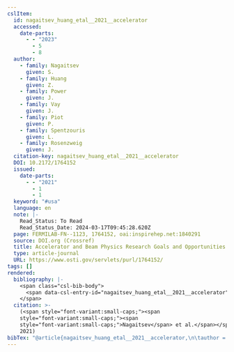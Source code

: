 ```yaml
---
cslItem:
  id: nagaitsev_huang_etal__2021__accelerator
  accessed:
    date-parts:
      - - "2023"
        - 5
        - 8
  author:
    - family: Nagaitsev
      given: S.
    - family: Huang
      given: Z.
    - family: Power
      given: J.
    - family: Vay
      given: J.
    - family: Piot
      given: P.
    - family: Spentzouris
      given: L.
    - family: Rosenzweig
      given: J.
  citation-key: nagaitsev_huang_etal__2021__accelerator
  DOI: 10.2172/1764152
  issued:
    date-parts:
      - - "2021"
        - 1
        - 1
  keyword: "#usa"
  language: en
  note: |-
    Read_Status: To Read
    Read_Status_Date: 2024-03-17T09:45:28.620Z
  page: FERMILAB-FN--1123, 1764152, oai:inspirehep.net:1840291
  source: DOI.org (Crossref)
  title: Accelerator and Beam Physics Research Goals and Opportunities
  type: article-journal
  URL: https://www.osti.gov/servlets/purl/1764152/
tags: []
rendered:
  bibliography: |-
    <span class="csl-bib-body">
      <span data-csl-entry-id="nagaitsev_huang_etal__2021__accelerator" class="csl-entry"><span class='author-bib'>Nagaitsev, Huang, Z., Power, J., et al.</span>. <span class='date-bib'>(2021)</span>. <span class='title'><b><i>Accelerator and Beam Physics Research Goals and Opportunities</i></b></span>. FERMILAB-FN--1123, 1764152, oai:inspirehep.net:1840291. <span class='URL'><a href='https://doi.org/10.2172/1764152'>LINK</a></span></span>
    </span>
  citation: >-
    (<span style="font-variant:small-caps;"><span
    style="font-variant:small-caps;"><span
    style="font-variant:small-caps;">Nagaitsev</span> et al.</span></span>,
    2021)
bibTex: "@article{nagaitsev_huang_etal__2021__accelerator,\n\tauthor = {Nagaitsev, S. and Huang, Z. and Power, J. and Vay, J. and Piot, P. and Spentzouris, L. and Rosenzweig, J.},\n\tdoi = {10.2172/1764152},\n\tyear = {2021},\n\tmonth = {jan 1},\n\tnote = {Read\\textunderscore{}Status: To Read\nRead\\textunderscore{}Status\\textunderscore{}Date: 2024-03-17T09:45:28.620Z},\n\tpages = {FERMILAB--FN--1123, 1764152, oai:inspirehep.net:1840291},\n\ttitle = {Accelerator and {Beam} {Physics} {Research} {Goals} and {Opportunities}},\n\turl = {https://www.osti.gov/servlets/purl/1764152/},\n\thowpublished = {https://www.osti.gov/servlets/purl/1764152/},\n}\n\n"
---
```


